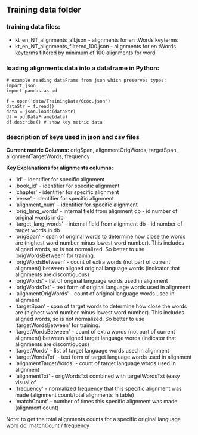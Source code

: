 ## Training data folder

### training data files:
- kt_en_NT_alignments_all.json - alignments for en tWords keyterms
- kt_en_NT_alignments_filtered_100.json - alignments for en tWords keyterms filtered by minimum of 100 alignments for word

### loading alignments data into a dataframe in Python:

```
# example reading dataFrame from json which preserves types:
import json
import pandas as pd

f = open('data/TrainingData/θεός.json')
dataStr = f.read()
data = json.loads(dataStr)
df = pd.DataFrame(data)
df.describe() # show key metric data
```

### description of keys used in json and csv files

**Current metric Columns:** origSpan, alignmentOrigWords, targetSpan, alignmentTargetWords, frequency

**Key Explanations for alignments columns:**
- 'id' - identifier for specific alignment
- 'book_id' - identifier for specific alignment
- 'chapter' - identifier for specific alignment
- 'verse' - identifier for specific alignment
- 'alignment_num' - identifier for specific alignment
- 'orig_lang_words' - internal field from alignment db - id number of original words in db
- 'target_lang_words' - internal field from alignment db - id number of target words in db
- 'origSpan' - span of original words to determine how close the words are (highest word number minus lowest word number).  This includes aligned words, so is not normalized.  So better to use 'origWordsBetween' for training.
- 'origWordsBetween' - count of extra words (not part of current alignment) between aligned original language words (indicator that alignments are discontiguous)
- 'origWords' - list of original language words used in alignment
- 'origWordsTxt' - text form of original language words used in alignment
- 'alignmentOrigWords' - count of original language words used in alignment
- 'targetSpan' - span of target words to determine how close the words are (highest word number minus lowest word number).  This includes aligned words, so is not normalized.  So better to use 'targetWordsBetween' for training.
- 'targetWordsBetween' - count of extra words (not part of current alignment) between aligned target language words (indicator that alignments are discontiguous)
- 'targetWords' - list of target language words used in alignment
- 'targetWordsTxt' - text form of target language words used in alignment
- 'alignmentTargetWords'  - count of target language words used in alignment
- 'alignmentTxt' - origWordsTxt combined with targetWordsTxt (easy visual of
- 'frequency' - normalized frequency that this specific alignment was made (alignment count/total alignments in table)
- 'matchCount' - number of times this specific alignment was made (alignment count)

Note: to get the total alignments counts for a specific original language word do: matchCount / frequency
